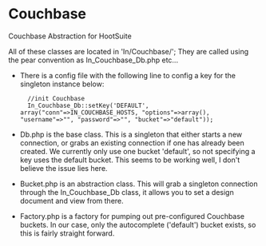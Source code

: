 Couchbase
=========

Couchbase Abstraction for HootSuite

All of these classes are located in 'In/Couchbase/';
They are called using the pear convention as In_Couchbase_Db.php etc...

- There is a config file with the following line to config a key for the singleton instance below:

        //init Couchbase
        In_Couchbase_Db::setKey('DEFAULT', array("conn"=>IN_COUCHBASE_HOSTS, "options"=>array(),  "username"=>"", "password"=>"", "bucket"=>"default"));


- Db.php is the base class.
This is a singleton that either starts a new connection, or grabs an existing connection if one has already been created. We currently only use one bucket 'default', so not specifying a key uses the default bucket. This seems to be working well, I don't believe the issue lies here.

- Bucket.php is an abstraction class.
This will grab a singleton connection through the In_Couchbase_Db class, it allows you to set a design document and view from there.

- Factory.php is a factory for pumping out pre-configured Couchbase buckets.
In our case, only the autocomplete ('default') bucket exists, so this is fairly straight forward.
